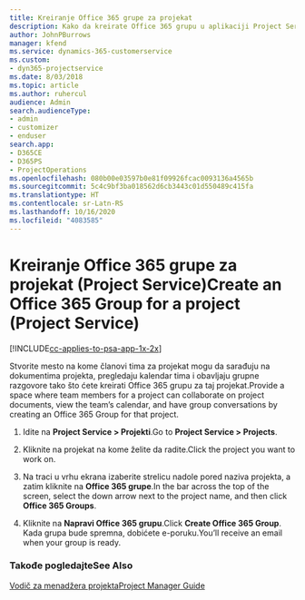 ```yaml
---
title: Kreiranje Office 365 grupe za projekat
description: Kako da kreirate Office 365 grupu u aplikaciji Project Service
author: JohnPBurrows
manager: kfend
ms.service: dynamics-365-customerservice
ms.custom:
- dyn365-projectservice
ms.date: 8/03/2018
ms.topic: article
ms.author: ruhercul
audience: Admin
search.audienceType:
- admin
- customizer
- enduser
search.app:
- D365CE
- D365PS
- ProjectOperations
ms.openlocfilehash: 080b00e03597b0e81f09926fcac0093136a4565b
ms.sourcegitcommit: 5c4c9bf3ba018562d6cb3443c01d550489c415fa
ms.translationtype: HT
ms.contentlocale: sr-Latn-RS
ms.lasthandoff: 10/16/2020
ms.locfileid: "4083585"
---
```

# <a name="create-an-office-365-group-for-a-project-project-service"></a><span data-ttu-id="a4ec2-103">Kreiranje Office 365 grupe za projekat (Project Service)</span><span class="sxs-lookup"><span data-stu-id="a4ec2-103">Create an Office 365 Group for a project (Project Service)</span></span>

[!INCLUDE[cc-applies-to-psa-app-1x-2x](../includes/cc-applies-to-psa-app-1x-2x.md)]

<span data-ttu-id="a4ec2-104">Stvorite mesto na kome članovi tima za projekat mogu da sarađuju na dokumentima projekta, pregledaju kalendar tima i obavljaju grupne razgovore tako što ćete kreirati Office 365 grupu za taj projekat.</span><span class="sxs-lookup"><span data-stu-id="a4ec2-104">Provide a space where team members for a project can collaborate on project documents, view the team’s calendar, and have group conversations by creating an Office 365 Group for that project.</span></span>  
  
1.  <span data-ttu-id="a4ec2-105">Idite na **Project Service > Projekti**.</span><span class="sxs-lookup"><span data-stu-id="a4ec2-105">Go to **Project Service > Projects**.</span></span>  
  
2.  <span data-ttu-id="a4ec2-106">Kliknite na projekat na kome želite da radite.</span><span class="sxs-lookup"><span data-stu-id="a4ec2-106">Click the project you want to work on.</span></span>  
  
3.  <span data-ttu-id="a4ec2-107">Na traci u vrhu ekrana izaberite strelicu nadole pored naziva projekta, a zatim kliknite na **Office 365 grupe**.</span><span class="sxs-lookup"><span data-stu-id="a4ec2-107">In the bar across the top of the screen, select the down arrow next to the project name, and then click **Office 365 Groups**.</span></span>  
  
4.  <span data-ttu-id="a4ec2-108">Kliknite na **Napravi Office 365 grupu**.</span><span class="sxs-lookup"><span data-stu-id="a4ec2-108">Click **Create Office 365 Group**.</span></span> <span data-ttu-id="a4ec2-109">Kada grupa bude spremna, dobićete e-poruku.</span><span class="sxs-lookup"><span data-stu-id="a4ec2-109">You’ll receive an email when your group is ready.</span></span>  
  
### <a name="see-also"></a><span data-ttu-id="a4ec2-110">Takođe pogledajte</span><span class="sxs-lookup"><span data-stu-id="a4ec2-110">See Also</span></span>  
 [<span data-ttu-id="a4ec2-111">Vodič za menadžera projekta</span><span class="sxs-lookup"><span data-stu-id="a4ec2-111">Project Manager Guide</span></span>](../psa/project-manager-guide.md)
